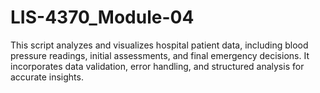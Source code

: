 # LIS-4370_Module-04
This script analyzes and visualizes hospital patient data, including blood pressure readings, initial assessments, and final emergency decisions. It incorporates data validation, error handling, and structured analysis for accurate insights.
